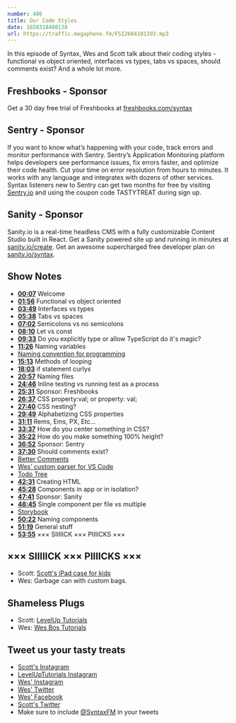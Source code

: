 ```yaml
---
number: 486
title: Our Code Styles
date: 1658318400138
url: https://traffic.megaphone.fm/FSI2604101393.mp3
---
```


In this episode of Syntax, Wes and Scott talk about their coding styles - functional vs object oriented, interfaces vs types, tabs vs spaces, should comments exist? And a whole lot more.

## Freshbooks  - Sponsor

Get a 30 day free trial of Freshbooks at [freshbooks.com/syntax](https://freshbooks.com/syntax)

## Sentry - Sponsor

If you want to know what’s happening with your code, track errors and monitor performance with Sentry. Sentry’s Application Monitoring platform helps developers see performance issues, fix errors faster, and optimize their code health. Cut your time on error resolution from hours to minutes. It works with any language and integrates with dozens of other services. Syntax listeners new to Sentry can get two months for  free by visiting [Sentry.io](https://sentry.io) and using the coupon code TASTYTREAT during sign up.

## Sanity - Sponsor

Sanity.io is a real-time headless CMS with a fully customizable Content Studio built in React. Get a Sanity powered site up and running in minutes at [sanity.io/create](https://www.sanity.io/create). Get an awesome supercharged free developer plan on [sanity.io/syntax](https://www.sanity.io/syntax).

## Show Notes

* **[00:07](#t=00:07)** Welcome
* **[01:56](#t=01:56)** Functional vs object oriented
* **[03:49](#t=03:49)** Interfaces vs types
* **[05:38](#t=05:38)** Tabs vs spaces
* **[07:02](#t=07:02)** Semicolons vs no semicolons
* **[08:10](#t=08:10)** Let vs const
* **[09:33](#t=09:33)** Do you explicitly type or allow TypeScript do it's magic?
* **[11:26](#t=11:26)** Naming variables
* [Naming convention for programming](https://en.wikipedia.org/wiki/Naming_convention_(programming))
* **[15:13](#t=15:13)** Methods of looping
* **[18:03](#t=18:03)** if statement curlys
* **[20:57](#t=20:57)** Naming files
* **[24:46](#t=24:46)** Inline testing vs running test as a process
* **[25:31](#t=25:31)** Sponsor: Freshbooks
* **[26:37](#t=26:37)** CSS property:val; or property: val;
* **[27:40](#t=27:40)** CSS nesting?
* **[29:49](#t=29:49)** Alphabetizing CSS properties
* **[31:11](#t=31:11)** Rems, Ems, PX, Etc…
* **[33:37](#t=33:37)** How do you center something in CSS?
* **[35:22](#t=35:22)** How do you make something 100% height?
* **[36:52](#t=36:52)** Sponsor: Sentry
* **[37:30](#t=37:30)** Should comments exist?
* [Better Comments](https://marketplace.visualstudio.com/items?itemName=aaron-bond.better-comments)
* [Wes’ custom parser for VS Code](https://twitter.com/wesbos/status/1384916003444961282?s=21&t=Iz9mOT6bctSccV4pw8xjOA)
* [Todo Tree](https://marketplace.visualstudio.com/items?itemName=Gruntfuggly.todo-tree)
* **[42:31](#t=42:31)** Creating HTML
* **[45:28](#t=45:28)** Components in app or in isolation?
* **[47:41](#t=47:41)** Sponsor: Sanity
* **[48:45](#t=48:45)** Single component per file vs multiple
* [Storybook](https://storybook.js.org)
* **[50:22](#t=50:22)** Naming components
* **[51:19](#t=51:19)** General stuff
* **[53:55](#t=53:55)** ××× SIIIIICK ××× PIIIICKS ×××

## ××× SIIIIICK ××× PIIIICKS ×××

* Scott: [Scott's iPad case for kids](https://www.amazon.com/dp/B07DBZW49H?th=1&linkCode=sl1&tag=leveluptuts01-20&linkId=920f70555b9377dadede744ec2447748&language=en_US&ref_=as_li_ss_tl)
* Wes: Garbage can with custom bags.

## Shameless Plugs

* Scott: [LevelUp Tutorials](https://leveluptutorials.com/)
* Wes: [Wes Bos Tutorials](https://wesbos.com/courses)

## Tweet us your tasty treats

* [Scott's Instagram](https://www.instagram.com/stolinski/)
* [LevelUpTutorials Instagram](https://www.instagram.com/LevelUpTutorials/)
* [Wes' Instagram](https://www.instagram.com/wesbos/)
* [Wes' Twitter](https://twitter.com/wesbos)
* [Wes' Facebook](https://www.facebook.com/wesbos.developer)
* [Scott's Twitter](https://twitter.com/stolinski)
* Make sure to include [@SyntaxFM](https://twitter.com/SyntaxFM) in your tweets
